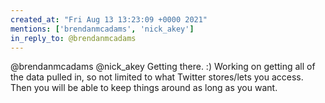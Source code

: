 ```yaml
---
created_at: "Fri Aug 13 13:23:09 +0000 2021"
mentions: ['brendanmcadams', 'nick_akey']
in_reply_to: @brendanmcadams
---
```


@brendanmcadams @nick_akey Getting there. :) Working on getting all of the data pulled in, so not limited to what Twitter stores/lets you access. Then you will be able to keep things around as long as you want.